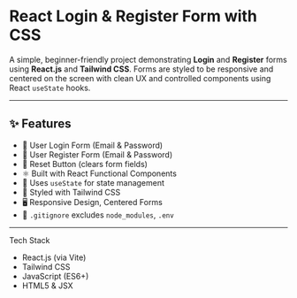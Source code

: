 # React Login & Register Form with  CSS

A simple, beginner-friendly project demonstrating **Login** and **Register** forms using **React.js** and **Tailwind CSS**. Forms are styled to be responsive and centered on the screen with clean UX and controlled components using React `useState` hooks.

---

## ✨ Features

- 🔐 User Login Form (Email & Password)
- 📝 User Register Form (Email & Password)
- 🧼 Reset Button (clears form fields)
- ⚛️ Built with React Functional Components
- 🧠 Uses `useState` for state management
- 🎨 Styled with Tailwind CSS
- 🖥️ Responsive Design, Centered Forms
- 🚫 `.gitignore` excludes `node_modules`, `.env`

---

 Tech Stack

- React.js (via Vite)
- Tailwind CSS
- JavaScript (ES6+)
- HTML5 & JSX



